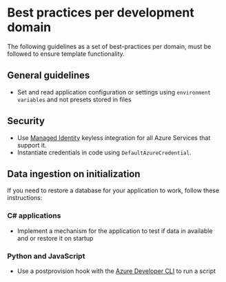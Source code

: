 # Best practices per development domain

The following guidelines as a set of best-practices per domain, must be followed to ensure template functionality.

## General guidelines

- Set and read application configuration or settings using `environment variables` and not presets stored in files

## Security

- Use [Managed Identity](https://learn.microsoft.com/entra/identity/managed-identities-azure-resources/overview) keyless integration for all Azure Services that support it.
- Instantiate credentials in code using `DefaultAzureCredential`.

## Data ingestion on initialization

If you need to restore a database for your application to work, follow these instructions:

### C# applications

- Implement a mechanism for the application to test if data in available and or restore it on startup

### Python and JavaScript

- Use a postprovision hook with the [Azure Developer CLI](https://learn.microsoft.com/azure/developer/azure-developer-cli/azd-extensibility) to run a script


